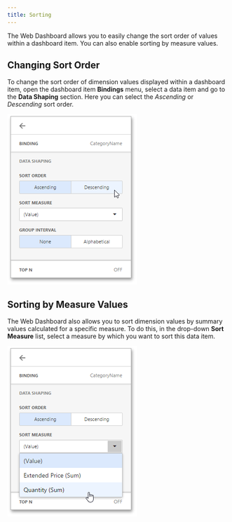 ```yaml
---
title: Sorting
---
```

The Web Dashboard allows you to easily change the sort order of values within a dashboard item. You can also enable sorting by measure values.

## Changing Sort Order
To change the sort order of dimension values displayed within a dashboard item, open the dashboard item **Bindings** menu, select a data item and go to the **Data Shaping** section. Here you can select the _Ascending_ or _Descending_ sort order.

![wdd-change-sort-order](../../../images/Img124613.png)

## Sorting by Measure Values
The Web Dashboard also allows you to sort dimension values by summary values calculated for a specific measure. To do this, in the drop-down **Sort Measure** list, select a measure by which you want to sort this data item.

![wdd-sort-by-measure](../../../images/Img124614.png)